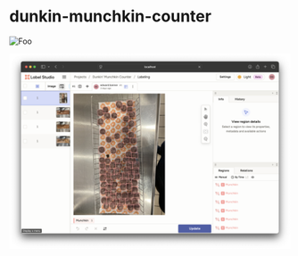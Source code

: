 # dunkin-munchkin-counter

![Foo](images/app.png)

![Foo](images/494099177-3e6f0fbc-9714-47d3-bbc5-ba514d346a48.png)
